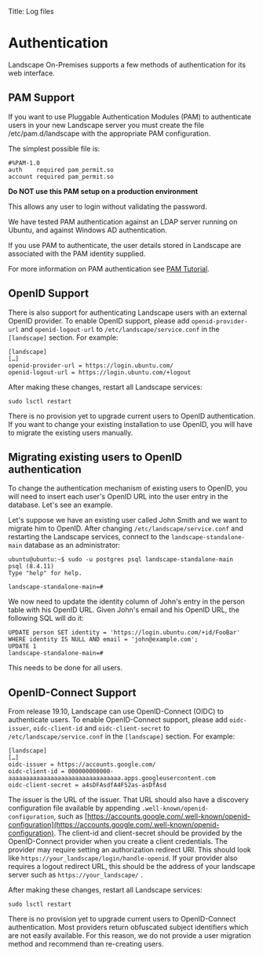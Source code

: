 Title: Log files

# Authentication

Landscape On-Premises supports a few methods of authentication for its web interface.

## PAM Support

If you want to use Pluggable Authentication Modules (PAM) to authenticate users in your new Landscape server you must create the file /etc/pam.d/landscape with the appropriate PAM configuration.

The simplest possible file is:

```
#%PAM-1.0
auth    required pam_permit.so
account required pam_permit.so
```

**Do NOT use this PAM setup on a production environment**

This allows any user to login without validating the password.

We have tested PAM authentication against an LDAP server running on Ubuntu, and against Windows AD authentication.

If you use PAM to authenticate, the user details stored in Landscape are associated with the PAM identity supplied.

For more information on PAM authentication see [PAM Tutorial](http://wpollock.com/AUnix2/PAM-Help.htm).


## OpenID Support

There is also support for authenticating Landscape users with an external OpenID provider. To enable OpenID support, please add `openid-provider-url` and `openid-logout-url` to `/etc/landscape/service.conf` in the `[landscape]` section. For example:

```
[landscape]
[…]
openid-provider-url = https://login.ubuntu.com/
openid-logout-url = https://login.ubuntu.com/+logout
```

After making these changes, restart all Landscape services:

```
sudo lsctl restart
```

There is no provision yet to upgrade current users to OpenID authentication. If you want to change your existing installation to use OpenID, you will have to migrate the existing users manually.

## Migrating existing users to OpenID authentication

To change the authentication mechanism of existing users to OpenID, you will need to insert each user's OpenID URL into the user entry in the database. Let's see an example.

Let's suppose we have an existing user called John Smith and we want to migrate him to OpenID. After changing `/etc/landscape/service.conf` and restarting the Landscape services, connect to the `landscape-standalone-main` database as an administrator:

```
ubuntu@ubuntu:~$ sudo -u postgres psql landscape-standalone-main
psql (8.4.11)
Type "help" for help.

landscape-standalone-main=# 
```

We now need to update the identity column of John's entry in the person table with his OpenID URL. Given John's email and his OpenID URL, the following SQL will do it:

```
UPDATE person SET identity = 'https://login.ubuntu.com/+id/FooBar' WHERE identity IS NULL AND email = 'john@example.com';
UPDATE 1
landscape-standalone-main=# 
```

This needs to be done for all users.


## OpenID-Connect Support

From release 19.10, Landscape can use OpenID-Connect (OIDC) to authenticate users. To enable OpenID-Connect support, please add `oidc-issuer`, `oidc-client-id` and `oidc-client-secret` to `/etc/landscape/service.conf` in the `[landscape]` section. For example:

```
[landscape]
[…]
oidc-issuer = https://accounts.google.com/
oidc-client-id = 000000000000-aaaaaaaaaaaaaaaaaaaaaaaaaaaaaaaa.apps.googleusercontent.com
oidc-client-secret = a4sDFAsdfA4F52as-asDfAsd
```

The issuer is the URL of the issuer. That URL should also have a discovery configuration file available by appending `.well-known/openid-configuration`, such as [https://accounts.google.com/.well-known/openid-configuration](https://accounts.google.com/.well-known/openid-configuration). The client-id and client-secret should be provided by the OpenID-Connect provider when you create a client credentials. The provider may require setting an authorization redirect URI. This should look like `https://your_landscape/login/handle-openid`. If your provider also requires a logout redirect URL, this should be the address of your landscape server such as `https://your_landscape/` .

After making these changes, restart all Landscape services:

```
sudo lsctl restart
```

There is no provision yet to upgrade current users to OpenID-Connect authentication. Most providers return obfuscated subject identifiers which are not easily available. For this reason, we do not provide a user migration method and recommend than re-creating users.

